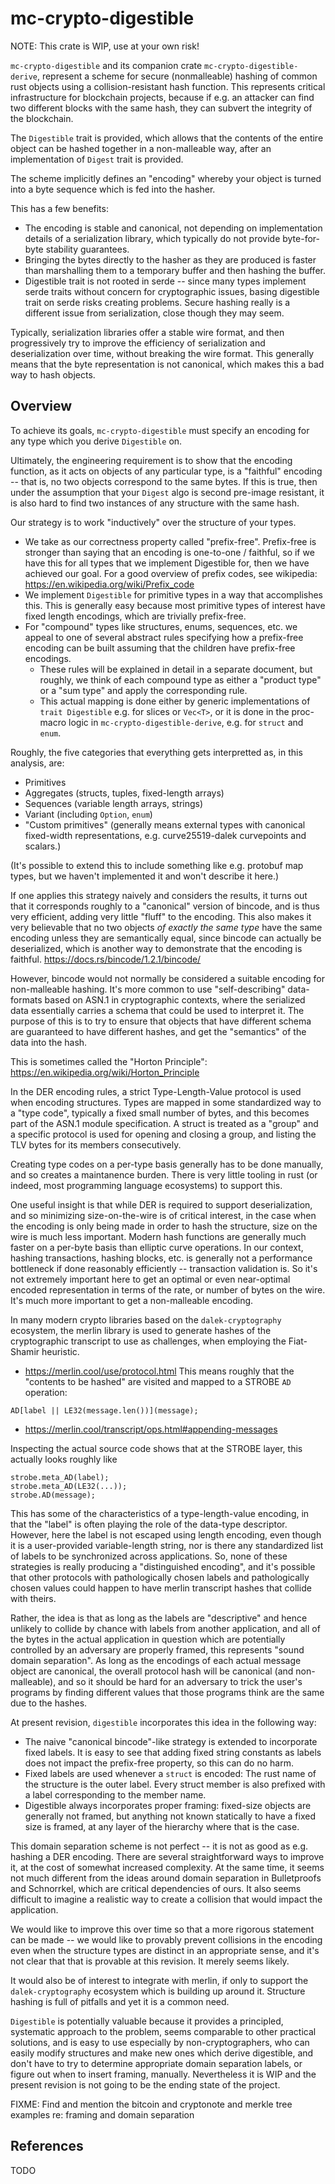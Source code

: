 mc-crypto-digestible
==========

NOTE: This crate is WIP, use at your own risk!

`mc-crypto-digestible` and its companion crate `mc-crypto-digestible-derive`,
represent a scheme for secure (nonmalleable) hashing of common rust objects using
a collision-resistant hash function. This represents critical infrastructure for
blockchain projects, because if e.g. an attacker can find two different blocks with
the same hash, they can subvert the integrity of the blockchain.

The `Digestible` trait is provided, which allows that the contents of the entire
object can be hashed together in a non-malleable way, after an implementation of
`Digest` trait is provided.

The scheme implicitly defines an "encoding" whereby your object is turned into a
byte sequence which is fed into the hasher.

This has a few benefits:
- The encoding is stable and canonical, not depending on implementation details of
  a serialization library, which typically do not provide byte-for-byte stability
  guarantees.
- Bringing the bytes directly to the hasher as they are produced is faster than
  marshalling them to a temporary buffer and then hashing the buffer.
- Digestible trait is not rooted in serde -- since many types implement serde traits
  without concern for cryptographic issues, basing digestible trait on serde risks
  creating problems. Secure hashing really is a different issue from serialization,
  close though they may seem.

Typically, serialization libraries offer a stable wire format, and then
progressively try to improve the efficiency of serialization and deserialization
over time, without breaking the wire format. This generally means that the byte
representation is not canonical, which makes this a bad way to hash objects.

Overview
--------

To achieve its goals, `mc-crypto-digestible` must specify an encoding for any type which
you derive `Digestible` on.

Ultimately, the engineering requirement is to show that the encoding function,
as it acts on objects of any particular type, is a "faithful" encoding -- that is,
no two objects correspond to the same bytes. If this is true, then under the assumption
that your `Digest` algo is second pre-image resistant, it is also hard to find two
instances of any structure with the same hash.

Our strategy is to work "inductively" over the structure of your types.

- We take as our correctness property called "prefix-free". Prefix-free is stronger
  than saying that an encoding is one-to-one / faithful, so if we have this for
  all types that we implement Digestible for, then we have achieved our goal.
  For a good overview of prefix codes, see wikipedia: https://en.wikipedia.org/wiki/Prefix_code
- We implement `Digestible` for primitive types in a way that accomplishes this.
  This is generally easy because most primitive types of interest have fixed length encodings,
  which are trivially prefix-free.
- For "compound" types like structures, enums, sequences, etc. we appeal to one of several
  abstract rules specifying how a prefix-free encoding can be built assuming that the children
  have prefix-free encodings.
  - These rules will be explained in detail in a separate document, but roughly, we think
    of each compound type as either a "product type" or a "sum type" and apply the corresponding
    rule.
  - This actual mapping is done either by generic implementations of `trait Digestible` e.g.
    for slices or `Vec<T>`, or it is done in the proc-macro logic in `mc-crypto-digestible-derive`,
    e.g. for `struct` and `enum`.

Roughly, the five categories that everything gets interpretted as, in this analysis, are:
- Primitives
- Aggregates (structs, tuples, fixed-length arrays)
- Sequences (variable length arrays, strings)
- Variant (including `Option`, `enum`)
- "Custom primitives" (generally means external types with canonical fixed-width representations,
                       e.g. curve25519-dalek curvepoints and scalars.)

(It's possible to extend this to include something like e.g. protobuf map types, but we haven't
implemented it and won't describe it here.)

If one applies this strategy naively and considers the results, it turns out that it corresponds
roughly to a "canonical" version of bincode, and is thus very efficient, adding very little "fluff"
to the encoding. This also makes it very believable that no two objects *of exactly the same type*
have the same encoding unless they are semantically equal, since bincode can actually be
deserialized, which is another way to demonstrate that the encoding is faithful.
https://docs.rs/bincode/1.2.1/bincode/

However, bincode would not normally be considered a suitable encoding for non-malleable hashing.
It's more common to use "self-describing" data-formats based on ASN.1 in cryptographic contexts,
where the serialized data essentially carries a schema that could be used to interpret it. The
purpose of this is to try to ensure that objects that have different schema are guaranteed to have
different hashes, and get the "semantics" of the data into the hash.

This is sometimes called the "Horton Principle": https://en.wikipedia.org/wiki/Horton_Principle

In the DER encoding rules, a strict Type-Length-Value protocol is used when encoding structures.
Types are mapped in some standardized way to a "type code", typically a fixed small number of bytes,
and this becomes part of the ASN.1 module specification. A struct is treated as a "group" and a
specific protocol is used for opening and closing a group, and listing the TLV bytes for its
members consecutively.

Creating type codes on a per-type basis generally has to be done manually, and so creates a maintanence
burden. There is very little tooling in rust (or indeed, most programming language ecosystems) to support
this.

One useful insight is that while DER is required to support deserialization, and so minimizing size-on-the-wire
is of critical interest, in the case when the encoding is only being made in order to hash the structure,
size on the wire is much less important. Modern hash functions are generally much faster on a per-byte
basis than elliptic curve operations. In our context, hashing transactions, hashing blocks, etc. is generally
not a performance bottleneck if done reasonably efficiently -- transaction validation is. So it's not
extremely important here to get an optimal or even near-optimal encoded representation in terms of the rate,
or number of bytes on the wire. It's much more important to get a non-malleable encoding.

In many modern crypto libraries based on the `dalek-cryptography` ecosystem, the merlin library is used to
generate hashes of the cryptographic transcript to use as challenges, when employing the Fiat-Shamir heuristic.
- https://merlin.cool/use/protocol.html
This means roughly that the "contents to be hashed" are visited and mapped to a STROBE `AD` operation:

```
AD[label || LE32(message.len())](message);
```
- https://merlin.cool/transcript/ops.html#appending-messages

Inspecting the actual source code shows that at the STROBE layer, this actually looks roughly like
```
strobe.meta_AD(label);
strobe.meta_AD(LE32(...));
strobe.AD(message);
```

This has some of the characteristics of a type-length-value encoding, in that the "label"
is often playing the role of the data-type descriptor. However, here the label is not escaped using
length encoding, even though it is a user-provided variable-length string, nor is there any standardized list
of labels to be synchronized across applications. So, none of these strategies is really producing a
"distinguished encoding", and it's possible that other protocols with pathologically chosen labels and
pathologically chosen values could happen to have merlin transcript hashes that collide with theirs.

Rather, the idea is that as long as the labels are "descriptive" and hence unlikely to collide by chance
with labels from another application, and all of the bytes in the actual application in question which
are potentially controlled by an adversary are properly framed, this represents "sound domain separation".
As long as the encodings of each actual message object are canonical, the overall protocol hash will be
canonical (and non-malleable), and so it should be hard for an adversary to trick the user's programs
by finding different values that those programs think are the same due to the hashes.

At present revision, `digestible` incorporates this idea in the following way:
- The naive "canonical bincode"-like strategy is extended to incorporate fixed labels.
  It is easy to see that adding fixed string constants as labels does not impact the prefix-free property,
  so this can do no harm.
- Fixed labels are used whenever a `struct` is encoded: The rust name of the structure is the outer label.
  Every struct member is also prefixed with a label corresponding to the member name.
- Digestible always incorporates proper framing: fixed-size objects are generally not framed,
  but anything not known statically to have a fixed size is framed, at any layer of the hierarchy where
  that is the case.

This domain separation scheme is not perfect -- it is not as good as e.g. hashing a DER encoding.
There are several straightforward ways to improve it, at the cost of somewhat increased complexity.
At the same time, it seems not much different from the ideas around domain separation in Bulletproofs and
Schnorrkel, which are critical dependencies of ours. It also seems difficult to imagine a realistic way to
create a collision that would impact the application.

We would like to improve this over time so that a more rigorous statement can be made -- we would like to
provably prevent collisions in the encoding even when the structure types are distinct in an appropriate sense,
and it's not clear that that is provable at this revision. It merely seems likely.

It would also be of interest to integrate with merlin, if only to support the `dalek-cryptography` ecosystem
which is building up around it. Structure hashing is full of pitfalls and yet it is a common need.

`Digestible` is potentially valuable because it provides a principled, systematic approach to the problem, seems comparable
to other practical solutions, and is easy to use especially by non-cryptographers, who can easily modify
structures and make new ones which derive digestible, and don't have to try to
determine appropriate domain separation labels, or figure out when to insert framing, manually.
Nevertheless it is WIP and the present revision is not going to be the ending state of the project.

FIXME: Find and mention the bitcoin and cryptonote and merkle tree examples re: framing and domain separation

References
----------

TODO
